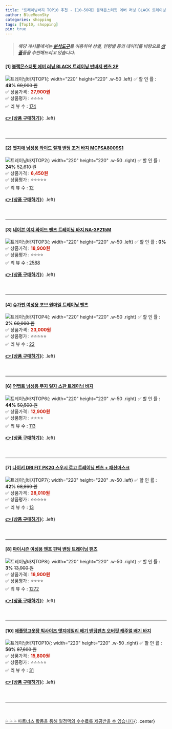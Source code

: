```yaml
---
title: "트레이닝바지 TOP10 추천 - [10~50대] 블랙몬스터핏 에버 러닝 BLACK 트레이닝 반바지 팬츠 2P"
author: BlueMoonSky
categories: shopping
tags: [Top10, shopping]
pin: true
---
```


> ##### 해당 게시물에서는 [**분석도구**](https://itemscout.io/)를 이용하여 **성별**, **연령별** 등의 데이터를 바탕으로 [**상품**](https://link.coupang.com/a/baae76)들을 추천해드리고 있습니다.

#### [1] [블랙몬스터핏 에버 러닝 BLACK 트레이닝 반바지 팬츠 2P](https://link.coupang.com/re/AFFSDP?lptag=AF5964186&subid=bluemoonsky6999&pageKey=6475192630&traceid=V0-153&itemId=14150234485&vendorItemId=81444446182)
![트레이닝바지TOP1](https://thumbnail10.coupangcdn.com/thumbnails/remote/230x230ex/image/vendor_inventory/1104/06387f3ecaa03c022194f2283d7aec106bc40b6f60cb05856298317576de.jpg){: width="220" height="220" .w-50 .left}
✅ 할 인 률 : **49%** ~~<del class="base-price"> 69,000  </del>원~~<br>
✅ 상품가격 : <span style="color:#cb1400"> **27,900원** </span><br>
✅ 상품평가 : ⭐⭐⭐⭐<br>
✅ 리 뷰 수 : [174](https://link.coupang.com/re/AFFSDP?lptag=AF5964186&subid=bluemoonsky6999&pageKey=6475192630&traceid=V0-153&itemId=14150234485&vendorItemId=81444446182)<br>
<br>
[**👉  [상품 구매하기]**](https://link.coupang.com/re/AFFSDP?lptag=AF5964186&subid=bluemoonsky6999&pageKey=6475192630&traceid=V0-153&itemId=14150234485&vendorItemId=81444446182){: .left}
<br>
<br>
<br>

***

#### [2] [엣지애 남성용 와이드 절개 밴딩 조거 바지 MCPSA8009S1](https://link.coupang.com/re/AFFSDP?lptag=AF5964186&subid=bluemoonsky6999&pageKey=5239374305&traceid=V0-153&itemId=7395886358&vendorItemId=74686927465)
![트레이닝바지TOP2](https://thumbnail10.coupangcdn.com/thumbnails/remote/230x230ex/image/retail/images/2021/03/25/15/1/ecb7626e-3dca-401f-b919-fa4b0c4d70b6.jpg){: width="220" height="220" .w-50 .right}
✅ 할 인 률 : **24%** ~~<del class="base-price"> 52,610  </del>원~~<br>
✅ 상품가격 : <span style="color:#cb1400"> **6,450원** </span><br>
✅ 상품평가 : ⭐⭐⭐⭐⭐<br>
✅ 리 뷰 수 : [12](https://link.coupang.com/re/AFFSDP?lptag=AF5964186&subid=bluemoonsky6999&pageKey=5239374305&traceid=V0-153&itemId=7395886358&vendorItemId=74686927465)<br>
<br>
[**👉  [상품 구매하기]**](https://link.coupang.com/re/AFFSDP?lptag=AF5964186&subid=bluemoonsky6999&pageKey=5239374305&traceid=V0-153&itemId=7395886358&vendorItemId=74686927465){: .left}
<br>
<br>
<br>

***

#### [3] [네이븐 이지 와이드 팬츠 트레이닝 바지 NA-3P215M](https://link.coupang.com/re/AFFSDP?lptag=AF5964186&subid=bluemoonsky6999&pageKey=5689147497&traceid=V0-153&itemId=9416443221&vendorItemId=76701410722)
![트레이닝바지TOP3](https://thumbnail10.coupangcdn.com/thumbnails/remote/230x230ex/image/retail/images/81635264686313-91b2f2ad-b39c-4c98-946b-54509fa01175.jpg){: width="220" height="220" .w-50 .left}
✅ 할 인 률 : **0%** <br>
✅ 상품가격 : <span style="color:#cb1400"> **18,900원** </span><br>
✅ 상품평가 : ⭐⭐⭐⭐<br>
✅ 리 뷰 수 : [2588](https://link.coupang.com/re/AFFSDP?lptag=AF5964186&subid=bluemoonsky6999&pageKey=5689147497&traceid=V0-153&itemId=9416443221&vendorItemId=76701410722)<br>
<br>
[**👉  [상품 구매하기]**](https://link.coupang.com/re/AFFSDP?lptag=AF5964186&subid=bluemoonsky6999&pageKey=5689147497&traceid=V0-153&itemId=9416443221&vendorItemId=76701410722){: .left}
<br>
<br>
<br>

***

#### [4] [슈가펀 여성용 포브 원마일 트레이닝 팬츠](https://link.coupang.com/re/AFFSDP?lptag=AF5964186&subid=bluemoonsky6999&pageKey=6321693203&traceid=V0-153&itemId=13178766143&vendorItemId=80674504333)
![트레이닝바지TOP4](https://thumbnail10.coupangcdn.com/thumbnails/remote/230x230ex/image/retail/images/2022/02/24/11/0/a6155fbc-4f6d-47fe-8ef8-08338295fb28.jpg){: width="220" height="220" .w-50 .right}
✅ 할 인 률 : **2%** ~~<del class="base-price"> 60,000  </del>원~~<br>
✅ 상품가격 : <span style="color:#cb1400"> **23,000원** </span><br>
✅ 상품평가 : ⭐⭐⭐⭐⭐<br>
✅ 리 뷰 수 : [22](https://link.coupang.com/re/AFFSDP?lptag=AF5964186&subid=bluemoonsky6999&pageKey=6321693203&traceid=V0-153&itemId=13178766143&vendorItemId=80674504333)<br>
<br>
[**👉  [상품 구매하기]**](https://link.coupang.com/re/AFFSDP?lptag=AF5964186&subid=bluemoonsky6999&pageKey=6321693203&traceid=V0-153&itemId=13178766143&vendorItemId=80674504333){: .left}
<br>
<br>
<br>

***

#### [6] [언탭트 남성용 무지 일자 스판 트레이닝 바지](https://link.coupang.com/re/AFFSDP?lptag=AF5964186&subid=bluemoonsky6999&pageKey=4830903447&traceid=V0-153&itemId=6233990994&vendorItemId=73529979072)
![트레이닝바지TOP6](https://thumbnail10.coupangcdn.com/thumbnails/remote/230x230ex/image/retail/images/1247040865992118-db928713-85e4-44b7-ad5d-5146275a25ba.jpg){: width="220" height="220" .w-50 .right}
✅ 할 인 률 : **44%** ~~<del class="base-price"> 50,500  </del>원~~<br>
✅ 상품가격 : <span style="color:#cb1400"> **12,900원** </span><br>
✅ 상품평가 : ⭐⭐⭐⭐<br>
✅ 리 뷰 수 : [113](https://link.coupang.com/re/AFFSDP?lptag=AF5964186&subid=bluemoonsky6999&pageKey=4830903447&traceid=V0-153&itemId=6233990994&vendorItemId=73529979072)<br>
<br>
[**👉  [상품 구매하기]**](https://link.coupang.com/re/AFFSDP?lptag=AF5964186&subid=bluemoonsky6999&pageKey=4830903447&traceid=V0-153&itemId=6233990994&vendorItemId=73529979072){: .left}
<br>
<br>
<br>

***

#### [7] [나이키 DRI FIT PK20 스우시 로고 트레이닝 팬츠 + 패션마스크](https://link.coupang.com/re/AFFSDP?lptag=AF5964186&subid=bluemoonsky6999&pageKey=5938399041&traceid=V0-153&itemId=10575875447&vendorItemId=77857298982)
![트레이닝바지TOP7](https://thumbnail6.coupangcdn.com/thumbnails/remote/230x230ex/image/vendor_inventory/ee44/8e07c2b30bac0617f25f32a9b5b4f7a22dc898553b791a7b11ef934d3ae3.jpg){: width="220" height="220" .w-50 .left}
✅ 할 인 률 : **42%** ~~<del class="base-price"> 68,860  </del>원~~<br>
✅ 상품가격 : <span style="color:#cb1400"> **28,010원** </span><br>
✅ 상품평가 : ⭐⭐⭐⭐⭐<br>
✅ 리 뷰 수 : [13](https://link.coupang.com/re/AFFSDP?lptag=AF5964186&subid=bluemoonsky6999&pageKey=5938399041&traceid=V0-153&itemId=10575875447&vendorItemId=77857298982)<br>
<br>
[**👉  [상품 구매하기]**](https://link.coupang.com/re/AFFSDP?lptag=AF5964186&subid=bluemoonsky6999&pageKey=5938399041&traceid=V0-153&itemId=10575875447&vendorItemId=77857298982){: .left}
<br>
<br>
<br>

***

#### [8] [마이시즌 여성용 엔포 핀턱 밴딩 트레이닝 팬츠](https://link.coupang.com/re/AFFSDP?lptag=AF5964186&subid=bluemoonsky6999&pageKey=7553319838&traceid=V0-153&itemId=19883336221&vendorItemId=87072751702)
![트레이닝바지TOP8](https://thumbnail8.coupangcdn.com/thumbnails/remote/230x230ex/image/rs_quotation_api/gl0hpc3b/7dd67be1e53f4d888671f4f33ddc8237.jpg){: width="220" height="220" .w-50 .right}
✅ 할 인 률 : **3%** ~~<del class="base-price"> 13,900  </del>원~~<br>
✅ 상품가격 : <span style="color:#cb1400"> **16,900원** </span><br>
✅ 상품평가 : ⭐⭐⭐⭐<br>
✅ 리 뷰 수 : [1272](https://link.coupang.com/re/AFFSDP?lptag=AF5964186&subid=bluemoonsky6999&pageKey=7553319838&traceid=V0-153&itemId=19883336221&vendorItemId=87072751702)<br>
<br>
[**👉  [상품 구매하기]**](https://link.coupang.com/re/AFFSDP?lptag=AF5964186&subid=bluemoonsky6999&pageKey=7553319838&traceid=V0-153&itemId=19883336221&vendorItemId=87072751702){: .left}
<br>
<br>
<br>

***

#### [10] [애플망고옷장 빅사이즈 엣지데일리 배기 밴딩팬츠 오버핏 캐주얼 배기 바지](https://link.coupang.com/re/AFFSDP?lptag=AF5964186&subid=bluemoonsky6999&pageKey=6801173977&traceid=V0-153&itemId=16055455976&vendorItemId=83258920667)
![트레이닝바지TOP10](https://thumbnail8.coupangcdn.com/thumbnails/remote/230x230ex/image/vendor_inventory/099f/ec1643c86848812640b9b54fa8a3d11da57c735172adc9059e3b4df18d83.jpg){: width="220" height="220" .w-50 .right}
✅ 할 인 률 : **56%** ~~<del class="base-price"> 87,600  </del>원~~<br>
✅ 상품가격 : <span style="color:#cb1400"> **15,800원** </span><br>
✅ 상품평가 : ⭐⭐⭐⭐⭐<br>
✅ 리 뷰 수 : [31](https://link.coupang.com/re/AFFSDP?lptag=AF5964186&subid=bluemoonsky6999&pageKey=6801173977&traceid=V0-153&itemId=16055455976&vendorItemId=83258920667)<br>
<br>
[**👉  [상품 구매하기]**](https://link.coupang.com/re/AFFSDP?lptag=AF5964186&subid=bluemoonsky6999&pageKey=6801173977&traceid=V0-153&itemId=16055455976&vendorItemId=83258920667){: .left}
<br>
<br>
<br>

***
<br><br>[💦 💦 💦 파트너스 활동을 통해 일정액의 수수료를 제공받을 수 있습니다](https://link.coupang.com/a/baae76){: .center}